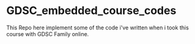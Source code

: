 # GDSC_embedded_course_codes
This Repo here implement some of the code i've written when i took this course with GDSC Family online.
